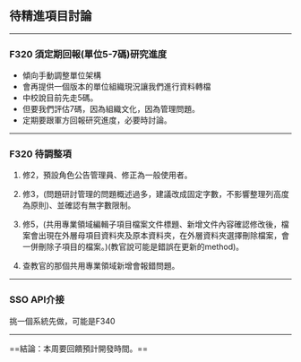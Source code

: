 ## 待精進項目討論
---
### F320 須定期回報(單位5-7碼)研究進度
* 傾向手動調整單位架構
* 會再提供一個版本的單位組織現況讓我們進行資料轉檔
* 中校說目前先走5碼。
* 但要我們評估7碼，因為組織文化，因為管理問題。
* 定期要跟軍方回報研究進度，必要時討論。

---
### F320 待調整項
1. 修2，預設角色公告管理員、修正為一般使用者。
2. 修3，(問題研討管理的問題概述過多，建議改成固定字數，不影響整理列高度為原則)、並確認有無字數限制。
3. 修5，(共用專業領域編輯子項目檔案文件標題、新增文件內容確認修改後，檔案會出現在外層母項目資料夾及原本資料夾，在外層資料夾選擇刪除檔案，會一併刪除子項目的檔案。)(教官說可能是錯誤在更新的method)。

4. 查教官的那個共用專業領域新增會報錯問題。

---
### SSO API介接
挑一個系統先做，可能是F340

---
==結論：本周要回饋預計開發時間。==

